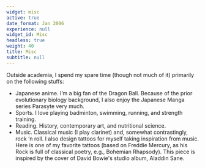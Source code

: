 ```yaml
---
widget: misc
active: true
date_format: Jan 2006
experience: null
widget_id: Misc
headless: true
weight: 40
title: Misc
subtitle: null
---
```

Outside academia, I spend my spare time (though not much of it) primarily on the following stuffs:

* Japanese anime. I’m a big fan of the Dragon Ball. Because of the prior evolutionary biology background, I also enjoy the Japanese Manga series Parasyte very much.
* Sports. I love playing badminton, swimming, running, and strength training.
* Reading. History, contemporary art, and nutritional science.
* Music. Classical music (I play clarinet) and, somewhat contrastingly, rock ‘n roll. I also design tattoos for myself taking inspiration from music. Here is one of my favorite tattoos (based on Freddie Mercury, as his Rock is full of classical poetry, e.g., Bohemian Rhapsody). This piece is inspired by the cover of David Bowie's studio album, Aladdin Sane.
